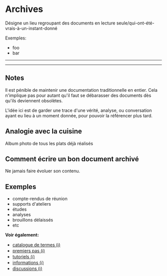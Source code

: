 # Archives
Désigne un lieu regroupant des documents en lecture seule/qui-ont-été-vrais-à-un-instant-donné

Exemples:
* foo
* bar

***
***

## Notes
Il est pénible de maintenir une documentation traditionnelle en entier. Cela n'implique pas pour autant qu'il faut se débarasser des documents dès qu'ils deviennent obsolètes.

L'idée ici est de garder une trace d'une vérité, analyse, ou conversation ayant eu lieu à un moment donnée, pour pouvoir la référencer plus tard.

## Analogie avec la cuisine
Album photo de tous les plats déjà réalisés

## Comment écrire un bon document archivé
Ne jamais faire évoluer son contenu.

## Exemples
* compte-rendus de réunion
* supports d'ateliers
* études
* analyses
* brouillons délaissés
* etc

**Voir également:**
* [catalogue de termes (ℹ️)][doctype_catalogue_de_termes]
* [premiers pas (ℹ️)][doctype_premiers_pas]
* [tutoriels (ℹ️)][doctype_tutoriels]
* [informations (ℹ️)][doctype_informations]
* [discussions (ℹ️)][doctype_discussions]

[doctype_catalogue_de_termes]: ./catalogue_de_termes.md
[doctype_premiers_pas]: ./premiers_pas.md
[doctype_tutoriels]: ./tutoriels.md
[doctype_informations]: ./informations.md
[doctype_discussions]: ./discussions.md
